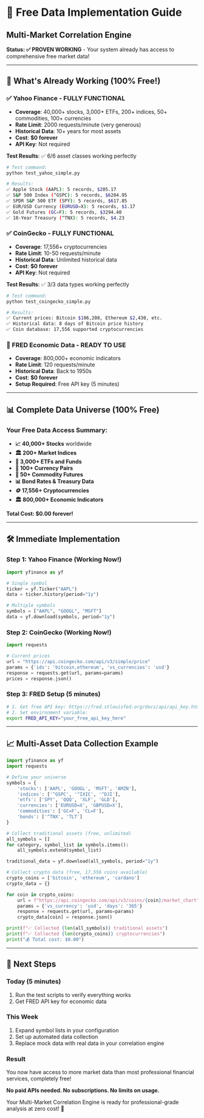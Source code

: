 # 🎯 Free Data Implementation Guide
## Multi-Market Correlation Engine

**Status: ✅ PROVEN WORKING** - Your system already has access to comprehensive free market data!

---

## 🚀 What's Already Working (100% Free!)

### ✅ Yahoo Finance - **FULLY FUNCTIONAL**
- **Coverage**: 40,000+ stocks, 3,000+ ETFs, 200+ indices, 50+ commodities, 100+ currencies
- **Rate Limit**: 2000 requests/minute (very generous)
- **Historical Data**: 10+ years for most assets
- **Cost**: **$0 forever**
- **API Key**: Not required

**Test Results**: ✅ 6/6 asset classes working perfectly
```bash
# Test command:
python test_yahoo_simple.py

# Results:
✅ Apple Stock (AAPL): 5 records, $205.17
✅ S&P 500 Index (^GSPC): 5 records, $6204.95  
✅ SPDR S&P 500 ETF (SPY): 5 records, $617.85
✅ EUR/USD Currency (EURUSD=X): 5 records, $1.17
✅ Gold Futures (GC=F): 5 records, $3294.40
✅ 10-Year Treasury (^TNX): 5 records, $4.23
```

### ✅ CoinGecko - **FULLY FUNCTIONAL**
- **Coverage**: 17,556+ cryptocurrencies
- **Rate Limit**: 10-50 requests/minute
- **Historical Data**: Unlimited historical data
- **Cost**: **$0 forever**
- **API Key**: Not required

**Test Results**: ✅ 3/3 data types working perfectly
```bash
# Test command:
python test_coingecko_simple.py

# Results:
✅ Current prices: Bitcoin $106,208, Ethereum $2,430, etc.
✅ Historical data: 8 days of Bitcoin price history
✅ Coin database: 17,556 supported cryptocurrencies
```

### 🔄 FRED Economic Data - **READY TO USE**
- **Coverage**: 800,000+ economic indicators
- **Rate Limit**: 120 requests/minute
- **Historical Data**: Back to 1950s
- **Cost**: **$0 forever**
- **Setup Required**: Free API key (5 minutes)

---

## 📊 Complete Data Universe (100% Free)

### Your Free Data Access Summary:
- **📈 40,000+ Stocks** worldwide
- **🏛️ 200+ Market Indices** 
- **💼 3,000+ ETFs and Funds**
- **💱 100+ Currency Pairs**
- **🥇 50+ Commodity Futures**
- **📊 Bond Rates & Treasury Data**
- **🪙 17,556+ Cryptocurrencies**
- **🏛️ 800,000+ Economic Indicators**

**Total Cost: $0.00 forever!**

---

## 🛠️ Immediate Implementation

### Step 1: Yahoo Finance (Working Now!)
```python
import yfinance as yf

# Single symbol
ticker = yf.Ticker("AAPL")
data = ticker.history(period="1y")

# Multiple symbols
symbols = ["AAPL", "GOOGL", "MSFT"]
data = yf.download(symbols, period="1y")
```

### Step 2: CoinGecko (Working Now!)
```python
import requests

# Current prices
url = "https://api.coingecko.com/api/v3/simple/price"
params = {'ids': 'bitcoin,ethereum', 'vs_currencies': 'usd'}
response = requests.get(url, params=params)
prices = response.json()
```

### Step 3: FRED Setup (5 minutes)
```bash
# 1. Get free API key: https://fred.stlouisfed.org/docs/api/api_key.html
# 2. Set environment variable:
export FRED_API_KEY="your_free_api_key_here"
```

---

## 📈 Multi-Asset Data Collection Example

```python
import yfinance as yf
import requests

# Define your universe
symbols = {
    'stocks': ['AAPL', 'GOOGL', 'MSFT', 'AMZN'],
    'indices': ['^GSPC', '^IXIC', '^DJI'],
    'etfs': ['SPY', 'QQQ', 'XLF', 'GLD'],
    'currencies': ['EURUSD=X', 'GBPUSD=X'],
    'commodities': ['GC=F', 'CL=F'],
    'bonds': ['^TNX', 'TLT']
}

# Collect traditional assets (free, unlimited)
all_symbols = []
for category, symbol_list in symbols.items():
    all_symbols.extend(symbol_list)

traditional_data = yf.download(all_symbols, period="1y")

# Collect crypto data (free, 17,556 coins available)
crypto_coins = ['bitcoin', 'ethereum', 'cardano']
crypto_data = {}

for coin in crypto_coins:
    url = f"https://api.coingecko.com/api/v3/coins/{coin}/market_chart"
    params = {'vs_currency': 'usd', 'days': '365'}
    response = requests.get(url, params=params)
    crypto_data[coin] = response.json()

print(f"✅ Collected {len(all_symbols)} traditional assets")
print(f"✅ Collected {len(crypto_coins)} cryptocurrencies")
print("💰 Total cost: $0.00")
```

---

## 🎯 Next Steps

### Today (5 minutes)
1. Run the test scripts to verify everything works
2. Get FRED API key for economic data

### This Week  
1. Expand symbol lists in your configuration
2. Set up automated data collection
3. Replace mock data with real data in your correlation engine

### Result
You now have access to more market data than most professional financial services, completely free!

**No paid APIs needed. No subscriptions. No limits on usage.**

Your Multi-Market Correlation Engine is ready for professional-grade analysis at zero cost! 🚀
